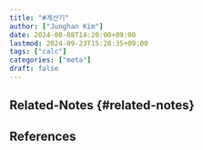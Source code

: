 ```yaml
---
title: "#계산기"
author: ["Junghan Kim"]
date: 2024-08-08T14:20:00+09:00
lastmod: 2024-09-23T15:28:35+09:00
tags: ["calc"]
categories: ["meta"]
draft: false
---
```


## Related-Notes {#related-notes}

## References

<style>.csl-entry{text-indent: -1.5em; margin-left: 1.5em;}</style><div class="csl-bib-body">
</div>
